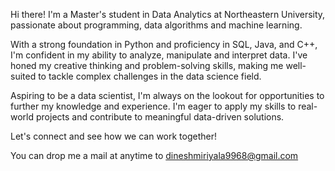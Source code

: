 Hi there!
I'm a Master's student in Data Analytics at Northeastern University, passionate about programming, data algorithms and machine learning.

With a strong foundation in Python and proficiency in SQL, Java, and C++, I'm confident in my ability to analyze, manipulate and interpret data. I've honed my creative thinking and problem-solving skills, making me well-suited to tackle complex challenges in the data science field.

Aspiring to be a data scientist, I'm always on the lookout for opportunities to further my knowledge and experience. I'm eager to apply my skills to real-world projects and contribute to meaningful data-driven solutions.

Let's connect and see how we can work together!

You can drop me a mail at anytime to dineshmiriyala9968@gmail.com
<!---
dineshmiriyala/dineshmiriyala is a ✨ special ✨ repository because its `README.md` (this file) appears on your GitHub profile.
You can click the Preview link to take a look at your changes.
--->

